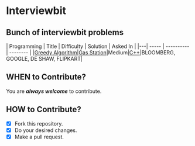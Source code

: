 # Interviewbit #
## Bunch of interviewbit problems ##

| Programming | Title | Difficulty | Solution | Asked In |
|---| ----- | ---------- | -------- |
|[Greedy Algorithm](./algorithms/GreedyAlgorithm/GasStation.docx)|[Gas Station](https://www.interviewbit.com/problems/gas-station/)|Medium|[C++](./algorithms/GreedyAlgorithm/GasStation.cpp)|BLOOMBERG, GOOGLE, DE SHAW, FLIPKART|

## WHEN to Contribute? ##
You are ***always welcome*** to contribute.

## HOW to Contribute? ##
- [x] Fork this repository.
- [x] Do your desired changes.
- [x] Make a pull request.
